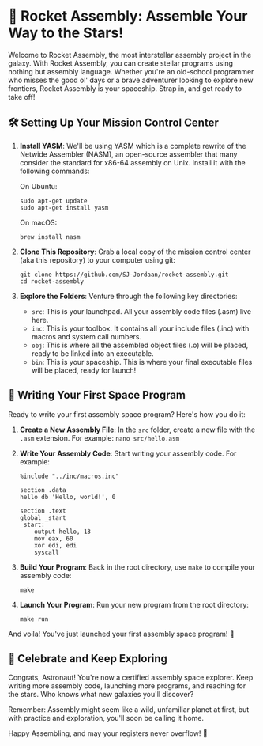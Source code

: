 # 🚀 Rocket Assembly: Assemble Your Way to the Stars!

Welcome to Rocket Assembly, the most interstellar assembly project in the galaxy. With Rocket Assembly, you can create stellar programs using nothing but assembly language. Whether you're an old-school programmer who misses the good ol' days or a brave adventurer looking to explore new frontiers, Rocket Assembly is your spaceship. Strap in, and get ready to take off!

## 🛠️ Setting Up Your Mission Control Center

1. **Install YASM**: We'll be using YASM which is a complete rewrite of the Netwide Assembler (NASM), an open-source assembler that many consider the standard for x86-64 assembly on Unix. Install it with the following commands:

   On Ubuntu:
   ```
   sudo apt-get update
   sudo apt-get install yasm
   ```
   
   On macOS:
   ```
   brew install nasm
   ```

2. **Clone This Repository**: Grab a local copy of the mission control center (aka this repository) to your computer using git:
   ```
   git clone https://github.com/SJ-Jordaan/rocket-assembly.git
   cd rocket-assembly
   ```

3. **Explore the Folders**: Venture through the following key directories:
    - `src`: This is your launchpad. All your assembly code files (.asm) live here.
    - `inc`: This is your toolbox. It contains all your include files (.inc) with macros and system call numbers.
    - `obj`: This is where all the assembled object files (.o) will be placed, ready to be linked into an executable.
    - `bin`: This is your spaceship. This is where your final executable files will be placed, ready for launch!

## 📝 Writing Your First Space Program

Ready to write your first assembly space program? Here's how you do it:

1. **Create a New Assembly File**: In the `src` folder, create a new file with the `.asm` extension. For example: `nano src/hello.asm`

2. **Write Your Assembly Code**: Start writing your assembly code. For example:
    ```
    %include "../inc/macros.inc"

    section .data
    hello db 'Hello, world!', 0

    section .text
    global _start
    _start:
        output hello, 13
        mov eax, 60
        xor edi, edi
        syscall
    ```

3. **Build Your Program**: Back in the root directory, use `make` to compile your assembly code:
    ```
    make
    ```

4. **Launch Your Program**: Run your new program from the root directory:
    ```
    make run
    ```

And voila! You've just launched your first assembly space program! 🚀

## 🎉 Celebrate and Keep Exploring

Congrats, Astronaut! You're now a certified assembly space explorer. Keep writing more assembly code, launching more programs, and reaching for the stars. Who knows what new galaxies you'll discover?

Remember: Assembly might seem like a wild, unfamiliar planet at first, but with practice and exploration, you'll soon be calling it home. 

Happy Assembling, and may your registers never overflow! 🚀

